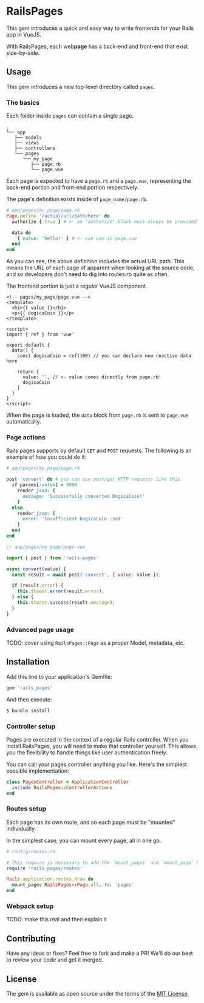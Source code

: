 # RailsPages
This gem introduces a quick and easy way to write frontends for your Rails app in VueJS.

With RailsPages, each web**page** has a back-end and front-end that exist side-by-side.

## Usage

This gem introduces a new top-level directory called `pages`.

### The basics

Each folder inside `pages` can contain a single page.

```
.
└── app
   ├── models
   ├── views
   ├── controllers
   └── pages
      └── my_page
         ├── page.rb
         └── page.vue
```

Each page is expected to have a `page.rb` and a `page.vue`, representing the back-end portion and front-end portion respectively.

The page's definition exists inside of `page_name/page.rb`.

```ruby
# app/pages/my_page/page.rb
Page.define '/actual/url/path/here' do
  authorize { true } # <- an "authorize" block must always be provided but the authorization itself can be done on the pages/page controller

  data do
    { value: 'hello!' } # <- can use in page.vue
  end
end
```

As you can see, the above definition includes the actual URL path. This means the URL of each page of apparent when looking at the source code, and so developers don't need to dig into routes.rb quite as often.

The frontend portion is just a regular VueJS component.

```vue
<!-- pages/my_page/page.vue -->
<template>
  <h1>{{ value }}</h1>
  <p>{{ dogicaCoin }}</p>
</template>

<script>
import { ref } from 'vue'

export default {
  data() {
    const dogicaCoin = ref(100) // you can declare new reactive data here

    return {
      value: '', // <- value comes directly from page.rb!
      dogicaCoin
    }
  }
}
</script>
```

When the page is loaded, the `data` block from `page.rb` is sent to `page.vue` automatically.

### Page actions
Rails pages supports by default `GET` and `POST` requests. The following is an example of how you could do it:

```ruby
# app/pages/my_page/page.rb

post 'convert' do # you can use post/get HTTP requests like this
  if params[:value] > 9000
    render json: {
      message: 'Successfully converted DogicaCoin!'
    }
  else
    render json: {
      error: 'Insufficient DogicaCoin :sad'
    }
  end
end
```

```javascript
// app/pages/my_page/page.vue

import { post } from 'rails-pages'

async convert(value) {
  const result = await post('convert', { value: value });

  if (result.error) {
    this.$toast.error(result.error);
  } else {
    this.$toast.success(result.message);
  }
}
```

### Advanced page usage

TODO: cover using `RailsPages::Page` as a proper Model, metadata, etc.

## Installation
Add this line to your application's Gemfile:
```ruby
gem 'rails_pages'
```

And then execute:
```bash
$ bundle install
```

### Controller setup

Pages are executed in the context of a regular Rails controller. When you install RailsPages, you will need to make that controller yourself. This allows you the flexibility to handle things like user authentication freely.

You can call your pages controller anything you like. Here's the simplest possible implementation:

```ruby
class PagesController < ApplicationController
  include RailsPages::ControllerActions
end
```

### Routes setup

Each page has its own route, and so each page must be "mounted" individually.

In the simplest case, you can mount every page, all in one go.

```ruby
# config/routes.rb

# This require is necessary to add the `mount_pages` and `mount_page` helpers.
require 'rails_pages/routes'

Rails.application.routes.draw do
  mount_pages RailsPages::Page.all, to: 'pages'
end
```

### Webpack setup

TODO: make this real and then explain it

## Contributing

Have any ideas or fixes? Feel free to fork and make a PR! We'll do our best to review your code and get it merged.

## License
The gem is available as open source under the terms of the [MIT License](https://opensource.org/licenses/MIT).
